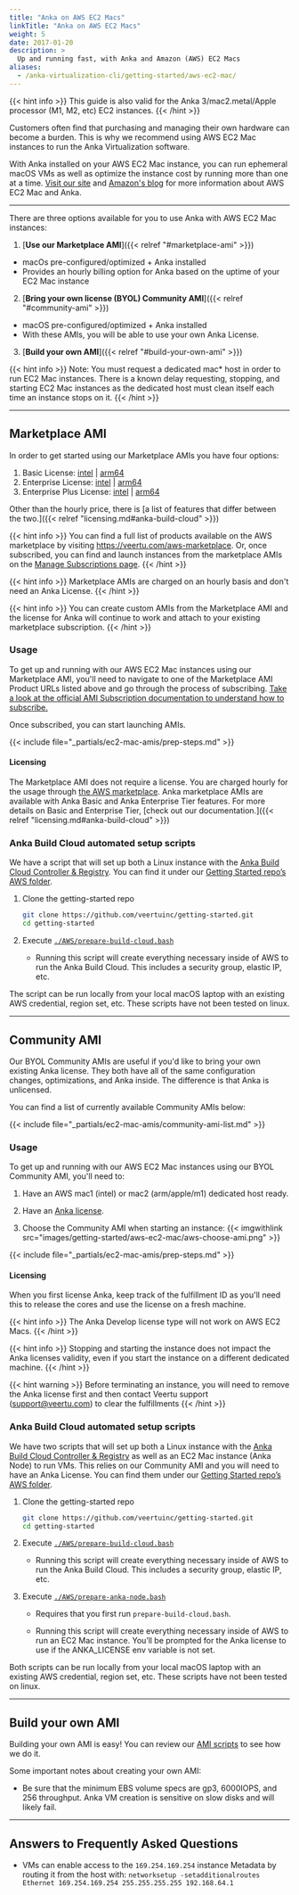 ```yaml
---
title: "Anka on AWS EC2 Macs"
linkTitle: "Anka on AWS EC2 Macs"
weight: 5
date: 2017-01-20
description: >
  Up and running fast, with Anka and Amazon (AWS) EC2 Macs
aliases:
  - /anka-virtualization-cli/getting-started/aws-ec2-mac/
---
```


{{< hint info >}}
This guide is also valid for the Anka 3/mac2.metal/Apple processor (M1, M2, etc) EC2 instances.
{{< /hint >}}

Customers often find that purchasing and managing their own hardware can become a burden. This is why we recommend using AWS EC2 Mac instances to run the Anka Virtualization software.

With Anka installed on your AWS EC2 Mac instance, you can run ephemeral macOS VMs as well as optimize the instance cost by running more than one at a time. [Visit our site](https://veertu.com/aws-ec2-mac/) and [Amazon's blog](https://aws.amazon.com/blogs/compute/getting-started-with-anka-on-ec2-mac-instances/) for more information about AWS EC2 Mac and Anka.

---

There are three options available for you to use Anka with AWS EC2 Mac instances:

1. [**Use our Marketplace AMI**]({{< relref "#marketplace-ami" >}})
  - macOs pre-configured/optimized + Anka installed
  - Provides an hourly billing option for Anka based on the uptime of your EC2 Mac instance
2. [**Bring your own license (BYOL) Community AMI**]({{< relref "#community-ami" >}})
  - macOS pre-configured/optimized + Anka installed
  - With these AMIs, you will be able to use your own Anka License.
3. [**Build your own AMI**]({{< relref "#build-your-own-ami" >}})

{{< hint info >}}
Note: You must request a dedicated mac* host in order to run EC2 Mac instances. There is a known delay requesting, stopping, and starting EC2 Mac instances as the dedicated host must clean itself each time an instance stops on it.
{{< /hint >}}

---

## Marketplace AMI

In order to get started using our Marketplace AMIs you have four options:

1. Basic License: [intel](https://aws.amazon.com/marketplace/pp/prodview-tzmid5kfn2knw) | [arm64](https://aws.amazon.com/marketplace/pp/prodview-n54do7hhvqd2q)
2. Enterprise License: [intel](https://aws.amazon.com/marketplace/pp/prodview-rp7kfyl56arbe) | [arm64](https://aws.amazon.com/marketplace/pp/prodview-w6sxovunownv6)
3. Enterprise Plus License: [intel](https://aws.amazon.com/marketplace/pp/prodview-qs6yqgdbmc4vm) | [arm64](https://aws.amazon.com/marketplace/pp/prodview-td6ik34jd2z2m)

Other than the hourly price, there is [a list of features that differ between the two.]({{< relref "licensing.md#anka-build-cloud" >}})

{{< hint info >}}
You can find a full list of products available on the AWS marketplace by visiting https://veertu.com/aws-marketplace. Or, once subscribed, you can find and launch instances from the marketplace AMIs on the [Manage Subscriptions page](https://console.aws.amazon.com/marketplace/home/subscriptions?#/subscriptions).
{{< /hint >}}

{{< hint info >}}
Marketplace AMIs are charged on an hourly basis and don't need an Anka License.
{{< /hint >}}

{{< hint info >}}
You can create custom AMIs from the Marketplace AMI and the license for Anka will continue to work and attach to your existing marketplace subscription.
{{< /hint >}}

### Usage

To get up and running with our AWS EC2 Mac instances using our Marketplace AMI, you'll need to navigate to one of the Marketplace AMI Product URLs listed above and go through the process of subscribing. [Take a look at the official AMI Subscription documentation to understand how to subscribe.](https://docs.aws.amazon.com/marketplace/latest/buyerguide/buyer-ami-subscriptions.html)

Once subscribed, you can start launching AMIs.

{{< include file="_partials/ec2-mac-amis/prep-steps.md" >}}

#### Licensing

The Marketplace AMI does not require a license. You are charged hourly for the usage through [the AWS marketplace](https://docs.aws.amazon.com/marketplace/latest/userguide/pricing.html). Anka marketplace AMIs are available with Anka Basic and Anka Enterprise Tier features. For more details on Basic and Enterprise Tier, [check out our documentation.]({{< relref "licensing.md#anka-build-cloud" >}})

### Anka Build Cloud automated setup scripts

We have a script that will set up both a Linux instance with the [Anka Build Cloud Controller & Registry](https://veertu.com/anka-build/). You can find it under our [Getting Started repo’s AWS folder](https://github.com/veertuinc/getting-started#aws-aws).

1. Clone the getting-started repo

    ```bash
    git clone https://github.com/veertuinc/getting-started.git
    cd getting-started
    ```

2. Execute [`./AWS/prepare-build-cloud.bash`](https://github.com/veertuinc/getting-started#prepare-build-cloudbash)
    - Running this script will create everything necessary inside of AWS to run the Anka Build Cloud. This includes a security group, elastic IP, etc.

The script can be run locally from your local macOS laptop with an existing AWS credential, region set, etc. These scripts have not been tested on linux.

---

## Community AMI

Our BYOL Community AMIs are useful if you'd like to bring your own existing Anka license. They both have all of the same configuration changes, optimizations, and Anka inside. The difference is that Anka is unlicensed.

You can find a list of currently available Community AMIs below:

{{< include file="_partials/ec2-mac-amis/community-ami-list.md" >}}

### Usage

To get up and running with our AWS EC2 Mac instances using our BYOL Community AMI, you'll need to:

1. Have an AWS mac1 (intel) or mac2 (arm/apple/m1) dedicated host ready.

2. Have an [Anka license](https://veertu.com/anka-build-trial/).

3. Choose the Community AMI when starting an instance:
  {{< imgwithlink src="images/getting-started/aws-ec2-mac/aws-choose-ami.png" >}}

{{< include file="_partials/ec2-mac-amis/prep-steps.md" >}}

#### Licensing

When you first license Anka, keep track of the fulfillment ID as you'll need this to release the cores and use the license on a fresh machine.

{{< hint info >}}
The Anka Develop license type will not work on AWS EC2 Macs.
{{< /hint >}}

{{< hint info >}}
Stopping and starting the instance does not impact the Anka licenses validity, even if you start the instance on a different dedicated machine.
{{< /hint >}}

{{< hint warning >}}
Before terminating an instance, you will need to remove the Anka license first and then contact Veertu support (support@veertu.com) to clear the fulfillments
{{< /hint >}}

### Anka Build Cloud automated setup scripts

We have two scripts that will set up both a Linux instance with the [Anka Build Cloud Controller & Registry](https://veertu.com/anka-build/) as well as an EC2 Mac instance (Anka Node) to run VMs. This relies on our Community AMI and you will need to have an Anka License. You can find them under our [Getting Started repo’s AWS folder](https://github.com/veertuinc/getting-started#aws-aws).

1. Clone the getting-started repo

    ```bash
    git clone https://github.com/veertuinc/getting-started.git
    cd getting-started
    ```

2. Execute [`./AWS/prepare-build-cloud.bash`](https://github.com/veertuinc/getting-started#prepare-build-cloudbash)
    - Running this script will create everything necessary inside of AWS to run the Anka Build Cloud. This includes a security group, elastic IP, etc.

3. Execute [`./AWS/prepare-anka-node.bash`](https://github.com/veertuinc/getting-started#prepare-anka-nodebash)

    - Requires that you first run `prepare-build-cloud.bash`.

    - Running this script will create everything necessary inside of AWS to run an EC2 Mac instance. You’ll be prompted for the Anka license to use if the ANKA_LICENSE env variable is not set.

Both scripts can be run locally from your local macOS laptop with an existing AWS credential, region set, etc. These scripts have not been tested on linux.

---

## Build your own AMI

Building your own AMI is easy! You can review our [AMI scripts](https://github.com/veertuinc/aws-ec2-mac-amis) to see how we do it.

Some important notes about creating your own AMI:

- Be sure that the minimum EBS volume specs are gp3, 6000IOPS, and 256 throughput. Anka VM creation is sensitive on slow disks and will likely fail.

---

## Answers to Frequently Asked Questions

- VMs can enable access to the `169.254.169.254` instance Metadata by routing it from the host with: `networksetup -setadditionalroutes Ethernet 169.254.169.254 255.255.255.255 192.168.64.1`